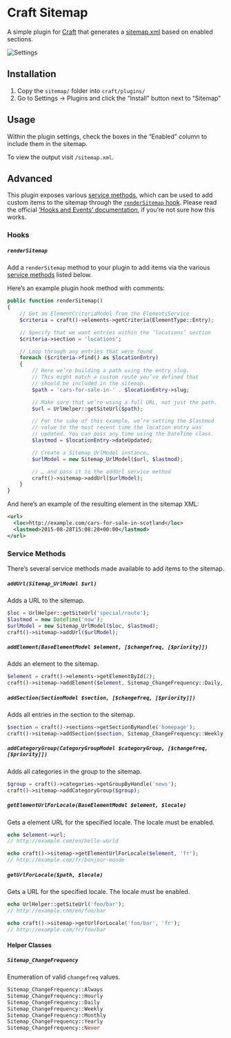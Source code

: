 # Craft Sitemap

A simple plugin for [Craft](http://craftcms.com) that generates a [sitemap.xml](http://www.sitemaps.org/) based on enabled sections.

![Settings](http://i.imgur.com/DhXTn2f.jpg)

## Installation

1. Copy the `sitemap/` folder into `craft/plugins/`
2. Go to Settings → Plugins and click the “Install” button next to “Sitemap”

## Usage

Within the plugin settings, check the boxes in the “Enabled” column to include them in the sitemap.

To view the output visit `/sitemap.xml`.

## Advanced

This plugin exposes various [service methods](#service-methods), which can be used to add custom items to the sitemap through the [`renderSitemap` hook](#rendersitemap). Please read the official [‘Hooks and Events’ documentation](http://buildwithcraft.com/docs/plugins/hooks-and-events), if you’re not sure how this works.

### Hooks

##### `renderSitemap`

Add a `renderSitemap` method to your plugin to add items via the various [service methods](#service-methods) listed below.

Here’s an example plugin hook method with comments:

```php
public function renderSitemap()
{
    // Get an ElementCriteriaModel from the ElementsService
    $criteria = craft()->elements->getCriteria(ElementType::Entry);

    // Specify that we want entries within the ‘locations’ section
    $criteria->section = 'locations';

    // Loop through any entries that were found
    foreach ($criteria->find() as $locationEntry)
    {
        // Here we’re building a path using the entry slug.
        // This might match a custom route you’ve defined that
        // should be included in the sitemap.
        $path = 'cars-for-sale-in-' . $locationEntry->slug;

        // Make sure that we’re using a full URL, not just the path.
        $url = UrlHelper::getSiteUrl($path);

        // For the sake of this example, we’re setting the $lastmod
        // value to the most recent time the location entry was
        // updated. You can pass any time using the DateTime class.
        $lastmod = $locationEntry->dateUpdated;

        // Create a Sitemap_UrlModel instance…
        $urlModel = new Sitemap_UrlModel($url, $lastmod);

        // … and pass it to the addUrl service method
        craft()->sitemap->addUrl($urlModel);
    }
}
```

And here’s an example of the resulting element in the sitemap XML:

```xml
<url>
  <loc>http://example.com/cars-for-sale-in-scotland</loc>
  <lastmod>2015-08-28T15:08:28+00:00</lastmod>
</url>
```

### Service Methods

There’s several service methods made available to add items to the sitemap.

##### `addUrl(Sitemap_UrlModel $url)`
Adds a URL to the sitemap.

```php
$loc = UrlHelper::getSiteUrl('special/route');
$lastmod = new DateTime('now');
$urlModel = new Sitemap_UrlModel($loc, $lastmod);
craft()->sitemap->addUrl($urlModel);
```

##### `addElement(BaseElementModel $element, [$changefreq, [$priority]])`
Adds an element to the sitemap.

```php
$element = craft()->elements->getElementById(2);
craft()->sitemap->addElement($element, Sitemap_ChangeFrequency::Daily, 1.0);
```

##### `addSection(SectionModel $section, [$changefreq, [$priority]])`
Adds all entries in the section to the sitemap.

```php
$section = craft()->sections->getSectionByHandle('homepage');
craft()->sitemap->addSection($section, Sitemap_ChangeFrequency::Weekly, 1.0);
```

##### `addCategoryGroup(CategoryGroupModel $categoryGroup, [$changefreq, [$priority]])`
Adds all categories in the group to the sitemap.

```php
$group = craft()->categories->getGroupByHandle('news');
craft()->sitemap->addCategoryGroup($group);
```

##### `getElementUrlForLocale(BaseElementModel $element, $locale)`
Gets a element URL for the specified locale. The locale must be enabled.

```php
echo $element->url;
// http://example.com/en/hello-world

echo craft()->sitemap->getElementUrlForLocale($element, 'fr');
// http://example.com/fr/bonjour-monde
```

##### `getUrlForLocale($path, $locale)`
Gets a URL for the specified locale. The locale must be enabled.

```php
echo UrlHelper::getSiteUrl('foo/bar');
// http://example.com/en/foo/bar

echo craft()->sitemap->getUrlForLocale('foo/bar', 'fr');
// http://example.com/fr/foo/bar
```

#### Helper Classes

##### `Sitemap_ChangeFrequency`
Enumeration of valid `changefreq` values.

```php
Sitemap_ChangeFrequency::Always
Sitemap_ChangeFrequency::Hourly
Sitemap_ChangeFrequency::Daily
Sitemap_ChangeFrequency::Weekly
Sitemap_ChangeFrequency::Monthly
Sitemap_ChangeFrequency::Yearly
Sitemap_ChangeFrequency::Never
```
